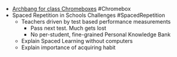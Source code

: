 - [Archbang for class Chromeboxes](https://archbang.org) #Chromebox
- Spaced Repetition in Schools Challenges #SpacedRepetition
	- Teachers driven by test based performance measurements
		- Pass next test. Much gets lost
		- No per-student, fine-grained Personal Knowledge Bank
	- Explain Spaced Learning without computers
	- Explain importance of acquiring habit